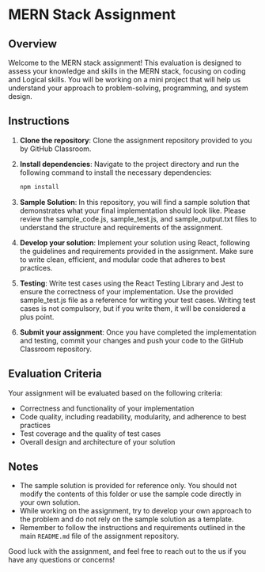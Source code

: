 # MERN Stack Assignment

## Overview

Welcome to the MERN stack assignment! This evaluation is designed to assess your knowledge and skills in the MERN stack, focusing on coding and Logical skills. You will be working on a mini project that will help us understand your approach to problem-solving, programming, and system design.

## Instructions

1. **Clone the repository**: Clone the assignment repository provided to you by GitHub Classroom.

2. **Install dependencies**: Navigate to the project directory and run the following command to install the necessary dependencies:

    ```bash
    npm install
    ```

3. **Sample Solution**: In this repository, you will find a sample solution that demonstrates what your final implementation should look like. Please review the sample_code.js, sample_test.js, and sample_output.txt files to understand the structure and requirements of the assignment.

4. **Develop your solution**: Implement your solution using React, following the guidelines and requirements provided in the assignment. Make sure to write clean, efficient, and modular code that adheres to best practices.

5. **Testing**: Write test cases using the React Testing Library and Jest to ensure the correctness of your implementation. Use the provided sample_test.js file as a reference for writing your test cases. Writing test cases is not compulsory, but if you write them, it will be considered a plus point.

6. **Submit your assignment**: Once you have completed the implementation and testing, commit your changes and push your code to the GitHub Classroom repository.

## Evaluation Criteria
Your assignment will be evaluated based on the following criteria:

- Correctness and functionality of your implementation
- Code quality, including readability, modularity, and adherence to best practices
- Test coverage and the quality of test cases
- Overall design and architecture of your solution

## Notes

- The sample solution is provided for reference only. You should not modify the contents of this folder or use the sample code directly in your own solution.
- While working on the assignment, try to develop your own approach to the problem and do not rely on the sample solution as a template.
- Remember to follow the instructions and requirements outlined in the main `README.md` file of the assignment repository.

Good luck with the assignment, and feel free to reach out to the us if you have any questions or concerns!
